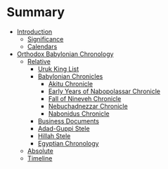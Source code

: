 # Summary

- [Introduction](introduction/README.md)
    - [Significance]()
    - [Calendars]()
- [Orthodox Babylonian Chronology](orthodox/README.md)
    - [Relative]()
        - [Uruk King List](orthodox/im65066.md)
        - [Babylonian Chronicles](orthodox/chronicles/README.md)
            - [Akitu Chronicle](orthodox/chronicles/bm86379.md)
            - [Early Years of Nabopolassar Chronicle](orthodox/chronicles/bm25127.md)
            - [Fall of Nineveh Chronicle](orthodox/chronicles/bm21901.md)
            - [Nebuchadnezzar Chronicle](orthodox/chronicles/bm21956.md)
            - [Nabonidus Chronicle](orthodox/chronicles/bm35382.md)
        - [Business Documents]()
        - [Adad-Guppi Stele](orthodox/nabon24.md)
        - [Hillah Stele](orthodox/nabon8.md)
        - [Egyptian Chronology]()
    - [Absolute]()
    - [Timeline]()
